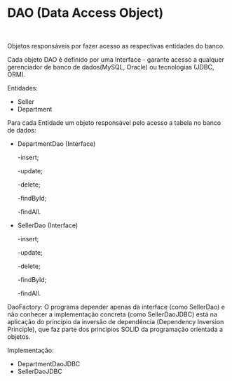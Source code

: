<h1>DAO (Data Access Object)</h1>
<br>

Objetos responsáveis por fazer acesso as respectivas entidades do banco. 

Cada objeto DAO é definido por uma Interface - garante acesso a qualquer gerenciador de banco de dados(MySQL, Oracle) ou tecnologias (JDBC, ORM).

Entidades: 
- Seller
- Department
  <br>

Para cada Entidade um objeto responsável pelo acesso a tabela no banco de dados:

- DepartmentDao (Interface)
  
    -insert;
  
    -update;
  
    -delete;
  
    -findById;
  
    -findAll.
  
- SellerDao (Interface)
  
    -insert;
  
    -update;
  
    -delete;
  
    -findById;
  
    -findAll.
  
DaoFactory: O programa depender apenas da interface (como SellerDao) e não conhecer a implementação concreta (como SellerDaoJDBC) está na aplicação do princípio da inversão de dependência (Dependency Inversion Principle), que faz parte dos princípios SOLID da programação orientada a objetos.
<br>

Implementação:
- DepartmentDaoJDBC
- SellerDaoJDBC

